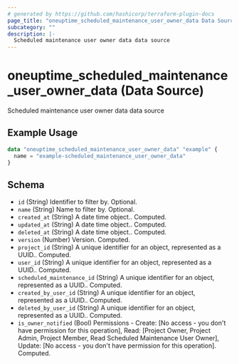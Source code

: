 ```yaml
---
# generated by https://github.com/hashicorp/terraform-plugin-docs
page_title: "oneuptime_scheduled_maintenance_user_owner_data Data Source - oneuptime"
subcategory: ""
description: |-
  Scheduled maintenance user owner data data source
---
```


# oneuptime_scheduled_maintenance_user_owner_data (Data Source)

Scheduled maintenance user owner data data source

## Example Usage

```terraform
data "oneuptime_scheduled_maintenance_user_owner_data" "example" {
  name = "example-scheduled_maintenance_user_owner_data"
}
```

## Schema

- `id` (String) Identifier to filter by. Optional.
- `name` (String) Name to filter by. Optional.
- `created_at` (String) A date time object.. Computed.
- `updated_at` (String) A date time object.. Computed.
- `deleted_at` (String) A date time object.. Computed.
- `version` (Number) Version. Computed.
- `project_id` (String) A unique identifier for an object, represented as a UUID.. Computed.
- `user_id` (String) A unique identifier for an object, represented as a UUID.. Computed.
- `scheduled_maintenance_id` (String) A unique identifier for an object, represented as a UUID.. Computed.
- `created_by_user_id` (String) A unique identifier for an object, represented as a UUID.. Computed.
- `deleted_by_user_id` (String) A unique identifier for an object, represented as a UUID.. Computed.
- `is_owner_notified` (Bool) Permissions - Create: [No access - you don't have permission for this operation], Read: [Project Owner, Project Admin, Project Member, Read Scheduled Maintenance User Owner], Update: [No access - you don't have permission for this operation]. Computed.
